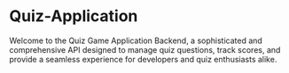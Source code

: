 # Quiz-Application
Welcome to the Quiz Game Application Backend, a sophisticated and comprehensive API designed to manage quiz questions, track scores, and provide a seamless experience for developers and quiz enthusiasts alike.
